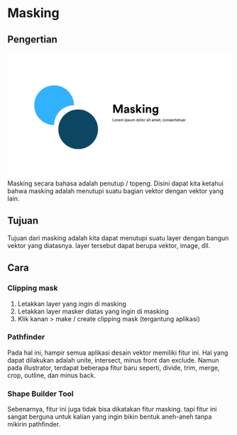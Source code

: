 # Masking

## Pengertian

![Masking](../../.gitbook/assets/masking.jpg) Masking secara bahasa adalah penutup / topeng. Disini dapat kita ketahui bahwa masking adalah menutupi suatu bagian vektor dengan vektor yang lain.

## Tujuan

Tujuan dari masking adalah kita dapat menutupi suatu layer dengan bangun vektor yang diatasnya. layer tersebut dapat berupa vektor, image, dll.

## Cara

### Clipping mask

1. Letakkan layer yang ingin di masking
2. Letakkan layer masker diatas yang ingin di masking
3. Klik kanan &gt; make / create clipping mask \(tergantung aplikasi\)

### Pathfinder

Pada hal ini, hampir semua aplikasi desain vektor memiliki fitur ini. Hal yang dapat dilakukan adalah unite, intersect, minus front dan exclude. Namun pada illustrator, terdapat beberapa fitur baru seperti, divide, trim, merge, crop, outline, dan minus back.

### Shape Builder Tool

Sebenarnya, fitur ini juga tidak bisa dikatakan fitur masking. tapi fitur ini sangat berguna untuk kalian yang ingin bikin bentuk aneh-aneh tanpa mikirin pathfinder.

